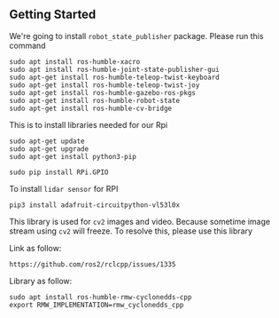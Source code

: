 ## Getting Started

We're going to install `robot_state_publisher` package. Please run this command
```
sudo apt install ros-humble-xacro
sudo apt install ros-humble-joint-state-publisher-gui
sudo apt-get install ros-humble-teleop-twist-keyboard
sudo apt-get install ros-humble-teleop-twist-joy
sudo apt-get install ros-humble-gazebo-ros-pkgs
sudo apt-get install ros-humble-robot-state
sudo apt-get install ros-humble-cv-bridge
```

This is to install libraries needed for our Rpi
```
sudo apt-get update
sudo apt-get upgrade
sudo apt-get install python3-pip

sudo pip install RPi.GPIO  
```

To install `lidar sensor` for RPI
```
pip3 install adafruit-circuitpython-vl53l0x
```
This library is used for `cv2` images and video. Because sometime image stream using `cv2` will freeze. To resolve this, please use this library

Link as follow:
```
https://github.com/ros2/rclcpp/issues/1335
```

Library as follow:
```
sudo apt install ros-humble-rmw-cyclonedds-cpp
export RMW_IMPLEMENTATION=rmw_cyclonedds_cpp
```
